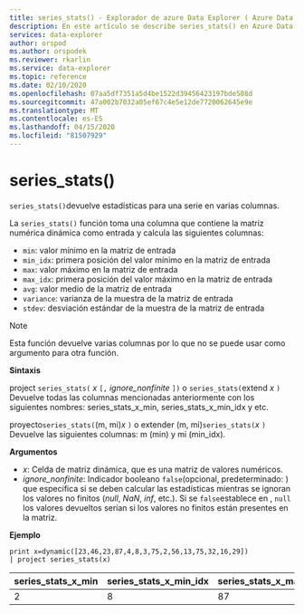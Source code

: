 ```yaml
---
title: series_stats() - Explorador de azure Data Explorer ( Azure Data Explorer) Microsoft Docs
description: En este artículo se describe series_stats() en Azure Data Explorer.
services: data-explorer
author: orspod
ms.author: orspodek
ms.reviewer: rkarlin
ms.service: data-explorer
ms.topic: reference
ms.date: 02/10/2020
ms.openlocfilehash: 07aa5df7351a5d4be1522d39456423197bde508d
ms.sourcegitcommit: 47a002b7032a05ef67c4e5e12de7720062645e9e
ms.translationtype: MT
ms.contentlocale: es-ES
ms.lasthandoff: 04/15/2020
ms.locfileid: "81507929"
---
```

# <a name="series_stats"></a>series_stats()

`series_stats()`devuelve estadísticas para una serie en varias columnas.  

La `series_stats()` función toma una columna que contiene la matriz numérica dinámica como entrada y calcula las siguientes columnas:
* `min`: valor mínimo en la matriz de entrada
* `min_idx`: primera posición del valor mínimo en la matriz de entrada
* `max`: valor máximo en la matriz de entrada
* `max_idx`: primera posición del valor máximo en la matriz de entrada
* `avg`: valor medio de la matriz de entrada
* `variance`: varianza de la muestra de la matriz de entrada
* `stdev`: desviación estándar de la muestra de la matriz de entrada

> [!NOTE] 
> Esta función devuelve varias columnas por lo que no se puede usar como argumento para otra función.

**Sintaxis**

project `series_stats(` *x* `[,` *ignore_nonfinite* `])` o `series_stats(`extend *x* `)` Devuelve todas las columnas mencionadas anteriormente con los siguientes nombres: series_stats_x_min, series_stats_x_min_idx y etc.
 
proyecto`series_stats(`(m, mi)*x* `)` o extender (m, mi)`series_stats(`*x* `)` Devuelve las siguientes columnas: m (min) y mi (min_idx).

**Argumentos**

* *x*: Celda de matriz dinámica, que es una matriz de valores numéricos. 
* *ignore_nonfinite*: Indicador booleano `false`(opcional, predeterminado: ) que especifica si se deben calcular las estadísticas mientras se ignoran los valores no finitos (*null*, *NaN*, *inf*, etc.). Si se `false`establece en , `null` los valores devueltos serían si los valores no finitos están presentes en la matriz.

**Ejemplo**

```kusto
print x=dynamic([23,46,23,87,4,8,3,75,2,56,13,75,32,16,29]) 
| project series_stats(x)

```

|series_stats_x_min|series_stats_x_min_idx|series_stats_x_max|series_stats_x_max_idx|series_stats_x_avg|series_stats_x_stdev|series_stats_x_variance|
|---|---|---|---|---|---|---|
|2|8|87|3|32,8|28.5036338535483|812.457142857143|
